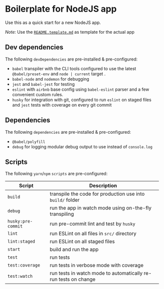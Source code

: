# Boilerplate for NodeJS app

Use this as a quick start for a new NodeJS app. 

*Note:* Use the [`README.template.md`](README.template.md) as template for the actual app


## Dev dependencies

The following `devDependencies` are pre-installed & pre-configured:

- `babel` transpiler with the CLI tools configured to use the latest `@babel/preset-env` and `node | current` target .
- `babel-node` and `nodemon` for debugging
- `jest` and `babel-jest` for testing
- `eslint` with `airbnb` base config using `babel-eslint` parser and a few convenient custom rules.
- `husky` for integration with git, configured to run `eslint` on staged files and `jest` tests with coverage on every git commit


## Dependencies

The following `dependencies` are pre-installed & pre-configured:

- `@babel/polyfill`
- `debug` for logging modular debug output to use instead of `console.log`


## Scripts

The following `yarn`/`npm` `scripts` are pre-configured:

| Script  | Description |
|---------|--------------------------|
| `build` | transpile the code for production use into `build/` folder |
| `debug` | run the app in watch mode using on-the-fly transpiling |
| `husky:pre-commit` | run pre-commit lint and test by `husky` |
| `lint` | run ESLint on all files in `src/` directory |
| `lint:staged` | run ESLint on all staged files |
| `start` | build and run the app |
| `test` | run tests |
| `test:coverage` | run tests in verbose mode with coverage |
| `test:watch` | run tests in watch mode to automatically re-run tests on change |
